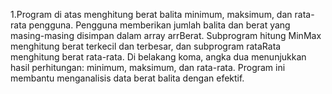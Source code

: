 1.Program di atas menghitung berat balita minimum, maksimum, dan rata-rata pengguna. Pengguna memberikan jumlah balita dan berat yang masing-masing disimpan dalam array arrBerat. Subprogram hitung MinMax menghitung berat terkecil dan terbesar, dan subprogram rataRata menghitung berat rata-rata. Di belakang koma, angka dua menunjukkan hasil perhitungan: minimum, maksimum, dan rata-rata. Program ini membantu menganalisis data berat balita dengan efektif.
